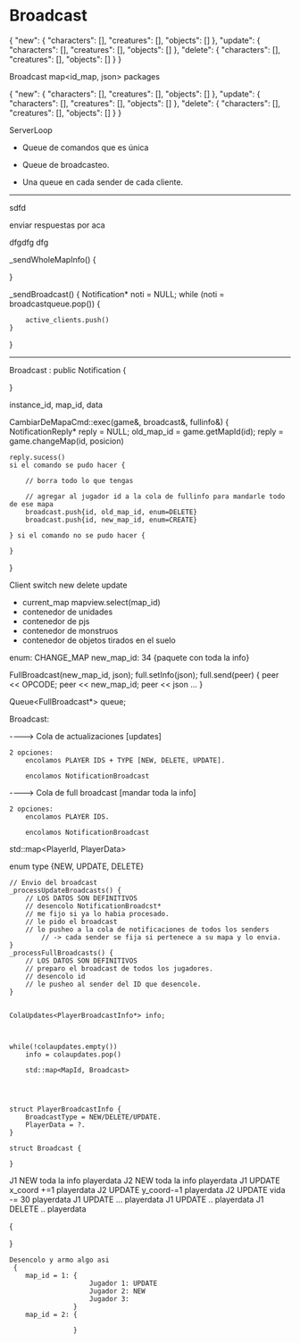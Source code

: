 # Broadcast

{
    "new": {
        "characters": [],
        "creatures": [],
        "objects": []
    },
    "update": {
        "characters": [],
        "creatures": [],
        "objects": []
    },
    "delete": {
        "characters": [],
        "creatures": [],
        "objects": []
    }
}


Broadcast
map<id_map, json> packages

{
    "new": {
        "characters": [],
        "creatures": [],
        "objects": []
    },
    "update": {
        "characters": [],
        "creatures": [],
        "objects": []
    },
    "delete": {
        "characters": [],
        "creatures": [],
        "objects": []
    }
}


ServerLoop
- Queue de comandos que es única 
- Queue de broadcasteo.

- Una queue en cada sender de cada cliente.

---
sdfd

enviar respuestas por aca

dfgdfg
dfg

_sendWholeMapInfo() {

}

_sendBroadcast() {
    Notification* noti = NULL;
    while (noti = broadcastqueue.pop()) {

        active_clients.push()
    }

}

---

Broadcast : public Notification {

}


instance_id, map_id, data



CambiarDeMapaCmd::exec(game&, broadcast&, fullinfo&) {
    NotificationReply* reply = NULL;
    old_map_id = game.getMapId(id); 
    reply = game.changeMap(id, posicion)

    reply.sucess()
    si el comando se pudo hacer {

        // borra todo lo que tengas

        // agregar al jugador id a la cola de fullinfo para mandarle todo de ese mapa
        broadcast.push{id, old_map_id, enum=DELETE}
        broadcast.push{id, new_map_id, enum=CREATE}

    } si el comando no se pudo hacer {

    }
}

Client
switch new delete update
- current_map
mapview.select(map_id)
- contenedor de unidades
- contenedor de pjs
- contenedor de monstruos
- contenedor de objetos tirados en el suelo


enum: CHANGE_MAP
new_map_id: 34
{paquete con toda la info}


FullBroadcast(new_map_id, json);
full.setInfo(json);
full.send(peer) {
    peer << OPCODE;
    peer << new_map_id;
    peer << json
    ...
}

Queue<FullBroadcast*> queue;




Broadcast:


----> Cola de actualizaciones [updates]

    2 opciones:
        encolamos PLAYER IDS + TYPE [NEW, DELETE, UPDATE].

        encolamos NotificationBroadcast



----> Cola de full broadcast [mandar toda la info]

    2 opciones:
        encolamos PLAYER IDS.

        encolamos NotificationBroadcast


std::map<PlayerId, PlayerData>


enum type {NEW, UPDATE, DELETE}




    // Envio del broadcast
    _processUpdateBroadcasts() {
        // LOS DATOS SON DEFINITIVOS
        // desencolo NotificationBroadcst*
        // me fijo si ya lo habia procesado.
        // le pido el broadcast
        // lo pusheo a la cola de notificaciones de todos los senders
            // -> cada sender se fija si pertenece a su mapa y lo envia.
    }
    _processFullBroadcasts() {
        // LOS DATOS SON DEFINITIVOS
        // preparo el broadcast de todos los jugadores.
        // desencolo id
        // le pusheo al sender del ID que desencole.
    }


    ColaUpdates<PlayerBroadcastInfo*> info;



    while(!colaupdates.empty())
        info = colaupdates.pop()

        std::map<MapId, Broadcast>




    struct PlayerBroadcastInfo {
        BroadcastType = NEW/DELETE/UPDATE.
        PlayerData = ?.
    }

    struct Broadcast {
        
    }

J1 NEW toda la info playerdata
J2 NEW toda la info playerdata
J1 UPDATE x_coord +=1 playerdata
J2 UPDATE y_coord-=1 playerdata
J2 UPDATE vida -= 30 playerdata
J1 UPDATE ... playerdata
J1 UPDATE .. playerdata
J1 DELETE .. playerdata

{
        
}
    

    Desencolo y armo algo asi
     {
        map_id = 1: {
                        Jugador 1: UPDATE
                        Jugador 2: NEW
                        Jugador 3: 
                    }
        map_id = 2: {

                    }





    